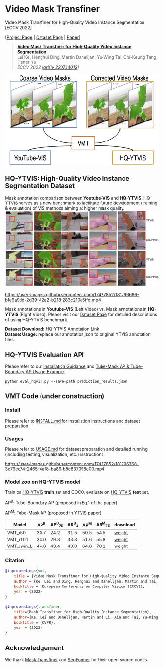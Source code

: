 # Video Mask Transfiner
Video Mask Transfiner for High-Quality Video Instance Segmentation [ECCV 2022]

[[Project Page](https://www.vis.xyz/pub/vmt/) | [Dataset Page](https://www.vis.xyz/data/hqvis/) | [Paper](https://arxiv.org/abs/2207.14012)\]

> [**Video Mask Transfiner for High-Quality Video Instance Segmentation**](http://arxiv.org/abs/2207.14012),               
> Lei Ke, Henghui Ding, Martin Danelljan, Yu-Wing Tai, Chi-Keung Tang, Fisher Yu             
> *ECCV 2022 ([arXiv 2207.14012](https://arxiv.org/abs/2207.14012))*         

<p align="center"> <img src='figures/vmt_banner_img.png' align="center" height="300px"> </p>

## HQ-YTVIS: High-Quality Video Instance Segmentation Dataset
Mask annotation comparison between **Youtube-VIS** and **HQ-YTVIS**. HQ-YTVIS serves as a new benchmark to facilitate future development (training & evaluation) of VIS methods aiming at higher mask quality.
<img src="figures/dataset_compare_s.png" width="830"/>
<!-- <img src="figures/data1_new.gif" width="830"/> -->

https://user-images.githubusercontent.com/17427852/181796696-bfe9a9dd-2d39-42a2-b218-283c210e5ffd.mp4

Mask annotations in **Youtube-VIS** (Left Video) vs. Mask annotations in **HQ-YTVIS** (Right Video). Please visit our [Dataset Page](https://www.vis.xyz/data/hqvis/) for detailed descriptions of using HQ-YTVIS benchmark.

**Dataset Download:** [HQ-YTVIS Annotation Link](https://drive.google.com/drive/folders/1ZU8_qO8HnJ_-vvxIAn8-_kJ4xtOdkefh?usp=sharing)\
**Dataset Usage:** replace our annotation json to original YTVIS annotation files.

## HQ-YTVIS Evaluation API
Please refer to our [Installation Guidance](cocoapi_hq/) and [Tube-Mask AP & Tube-Boundary AP Usage Example](eval_hqvis.py).

```
python eval_hqvis.py --save-path prediction_results.json
```

## VMT Code (under construction) 

### Install

Please refer to [INSTALL.md](INSTALL.md) for installation instructions and dataset preparation.

### Usages

Please refer to [USAGE.md](USAGE.md) for dataset preparation and detailed running (including testing, visualization, etc.) instructions.

https://user-images.githubusercontent.com/17427852/181796768-3e79ee74-2465-4af8-ba89-b5c837098e00.mp4

### Model zoo on HQ-YTVIS model

Train on [HQ-YTVIS](https://www.vis.xyz/data/hqvis/) **train** set and COCO, evaluate on [HQ-YTVIS](https://www.vis.xyz/data/hqvis/) **test** set.       

AP<sup>B</sup>: Tube-Boundary AP (proposed in Eq.1 of the paper)

AP<sup>M</sup>: Tube-Mask AP (proposed in YTVIS paper)

| Model                                                        | AP<sup>B</sup>   | AP<sup>B</sup><sub>75</sub> | AR<sup>B</sup><sub>1</sub> | AP<sup>M</sup>  | AR<sup>M</sup><sub>75</sub> | download                                                    |
| ------------------------------------------------------------ | ---- | ---- | ---- | ---- | ---- | ------------------------------------------------------------ |
| VMT_r50 | 30.7 | 24.2 | 31.5 | 50.5 | 54.5 | [weight](https://drive.google.com/file/d/1e9hKCC-pAGB-wSO0_qyUNoEe-5XzRocz/view?usp=sharing) |
| VMT_r101 | 33.0 | 29.3 | 33.3 | 51.6 | 55.8 | [weight](https://drive.google.com/file/d/1TQs_meDaomLz56xCjAZKT1BNtS3K3sla/view?usp=sharing) |
| VMT_swin_L | 44.8 | 43.4 | 43.0 | 64.8 | 70.1 | [weight](https://drive.google.com/file/d/13cDni9olYd6-xdURQMWstsW0VLbkgIKt/view?usp=sharing) |

### Citation

```bibtex
@inproceedings{vmt,
    title = {Video Mask Transfiner for High-Quality Video Instance Segmentation},
    author = {Ke, Lei and Ding, Henghui and Danelljan, Martin and Tai, Yu-Wing and Tang, Chi-Keung and Yu, Fisher},
    booktitle = {European Conference on Computer Vision (ECCV)},
    year = {2022}
}

@inproceedings{transfiner,
    title={Mask Transfiner for High-Quality Instance Segmentation},
    author={Ke, Lei and Danelljan, Martin and Li, Xia and Tai, Yu-Wing and Tang, Chi-Keung and Yu, Fisher},
    booktitle = {CVPR},
    year = {2022}
} 
```

## Acknowledgement
We thank [Mask Transfiner](https://github.com/SysCV/transfiner) and [SeqFormer](https://github.com/wjf5203/SeqFormer) for their open source codes.
